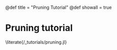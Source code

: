 @def title = "Pruning Tutorial"
@def showall = true

# Pruning tutorial

\literate{/_tutorials/pruning.jl}
